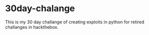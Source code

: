 # 30day-chalange
This is my 30 day challange of creating exploits in python for retired challanges in hackthebox.
